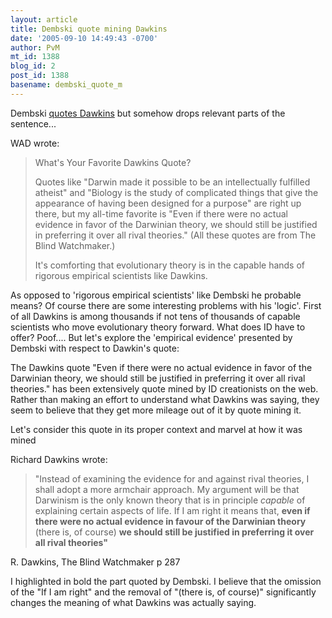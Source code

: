 ```yaml
---
layout: article
title: Dembski quote mining Dawkins
date: '2005-09-10 14:49:43 -0700'
author: PvM
mt_id: 1388
blog_id: 2
post_id: 1388
basename: dembski_quote_m
---
```

Dembski [quotes Dawkins](http://www.uncommondescent.com/index.php/archives/318) but somehow drops relevant parts of the sentence...

WAD wrote:

> What's Your Favorite Dawkins Quote?
> 
> Quotes like "Darwin made it possible to be an intellectually fulfilled atheist" and "Biology is the study of complicated things that give the appearance of having been designed for a purpose" are right up there, but my all-time favorite is "Even if there were no actual evidence in favor of the Darwinian theory, we should still be justified in preferring it over all rival theories." (All these quotes are from The Blind Watchmaker.)
> 
> It's comforting that evolutionary theory is in the capable hands of rigorous empirical scientists like Dawkins.

As opposed to 'rigorous empirical scientists' like Dembski he probable means? Of course there are some interesting problems with his 'logic'. First of all Dawkins is among thousands if not tens of thousands of capable scientists who move evolutionary theory forward. What does ID have to offer? Poof.... But let's explore the 'empirical evidence' presented by Dembski with respect to Dawkin's quote:

The Dawkins quote "Even if there were no actual evidence in favor of the Darwinian theory, we should still be justified in preferring it over all rival theories." has been extensively quote mined by ID creationists on the web. Rather than making an effort to understand what Dawkins was saying, they seem to believe that they get more mileage out of it by quote mining it.

Let's consider this quote in its proper context and marvel at how it was mined

Richard Dawkins wrote:

> "Instead of examining the evidence for and against rival theories, I shall adopt a more armchair approach. My argument will be that Darwinism is the only known theory that is in principle _capable_ of explaining certain aspects of life. If I am right it means that, **even if there were no actual evidence in favour of the Darwinian theory** (there is, of course) **we should still be justified in preferring it over all rival theories"**

R. Dawkins, The Blind Watchmaker p 287 

I highlighted in bold the part quoted by Dembski. I believe that the omission of the "If I am right" and the removal of "(there is, of course)" significantly changes the meaning of what Dawkins was actually saying.
